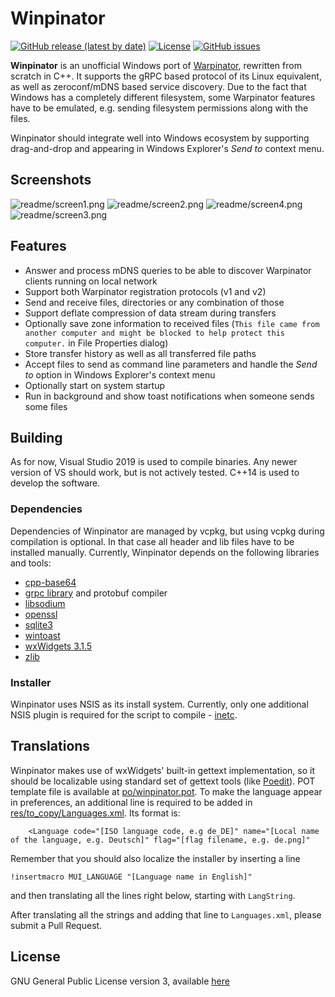 # Winpinator

[![GitHub release (latest by date)](https://img.shields.io/github/v/release/swiszczoo/winpinator?style=for-the-badge)](https://github.com/swiszczoo/winpinator/releases) [![License](https://img.shields.io/github/license/swiszczoo/winpinator?style=for-the-badge)](https://github.com/swiszczoo/winpinator/blob/master/COPYING.md) [![GitHub issues](https://img.shields.io/github/issues/swiszczoo/winpinator?style=for-the-badge)](https://github.com/swiszczoo/winpinator/issues)

**Winpinator** is an unofficial Windows port of [Warpinator](https://github.com/linuxmint/warpinator), rewritten from scratch in C++. It supports the gRPC based protocol of its Linux equivalent, as well as zeroconf/mDNS based service discovery. Due to the fact that Windows has a completely different filesystem, some Warpinator features have to be emulated, e.g. sending filesystem permissions along with the files.

Winpinator should integrate well into Windows ecosystem by supporting drag-and-drop and appearing in Windows Explorer's *Send to* context menu.

## Screenshots

![readme/screen1.png](readme/screen1.png?raw=true)
![readme/screen2.png](readme/screen2.png?raw=true)
![readme/screen4.png](readme/screen4.png?raw=true)
![readme/screen3.png](readme/screen3.png?raw=true)

## Features

+ Answer and process mDNS queries to be able to discover Warpinator clients running on local network
+ Support both Warpinator registration protocols (v1 and v2)
+ Send and receive files, directories or any combination of those
+ Support deflate compression of data stream during transfers
+ Optionally save zone information to received files (`This file came from another computer and might be blocked to help protect this computer.` in File Properties dialog)
+ Store transfer history as well as all transferred file paths
+ Accept files to send as command line parameters and handle the *Send to* option in Windows Explorer's context menu
+ Optionally start on system startup
+ Run in background and show toast notifications when someone sends some files

## Building

As for now, Visual Studio 2019 is used to compile binaries. Any newer version of VS should work, but is not actively tested. C++14 is used to develop the software.

### Dependencies

Dependencies of Winpinator are managed by vcpkg, but using vcpkg during compilation is optional. In that case all header and lib files have to be installed manually. Currently, Winpinator depends on the following libraries and tools:

+ [cpp-base64](https://github.com/ReneNyffenegger/cpp-base64)
+ [grpc library](https://github.com/grpc/grpc) and protobuf compiler
+ [libsodium](https://github.com/jedisct1/libsodium)
+ [openssl](https://github.com/openssl/openssl)
+ [sqlite3](https://www.sqlite.org/index.html)
+ [wintoast](https://github.com/mohabouje/WinToast)
+ [wxWidgets 3.1.5](https://github.com/wxWidgets/wxWidgets)
+ [zlib](https://github.com/madler/zlib)

### Installer

Winpinator uses NSIS as its install system. Currently, only one additional NSIS plugin is required for the script to compile - [inetc](https://nsis.sourceforge.io/Inetc_plug-in).

## Translations

Winpinator makes use of wxWidgets' built-in gettext implementation, so it should be localizable using standard set of gettext tools (like [Poedit](https://poedit.net/)). POT template file is available at [po/winpinator.pot](po/winpinator.pot). To make the language appear in preferences, an additional line is required to be added in [res/to_copy/Languages.xml](res/to_copy/Languages.xml). Its format is:
```
    <Language code="[ISO language code, e.g de_DE]" name="[Local name of the language, e.g. Deutsch]" flag="[flag filename, e.g. de.png]" 
```
Remember that you should also localize the installer by inserting a line
```
!insertmacro MUI_LANGUAGE "[Language name in English]"
```
and then translating all the lines right below, starting with `LangString`.

After translating all the strings and adding that line to `Languages.xml`, please submit a Pull Request.

## License

GNU General Public License version 3, available [here](https://www.gnu.org/licenses/gpl-3.0.html)


